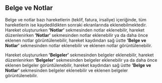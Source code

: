 ## Belge ve Notlar
Belge ve notlar bazı hareketlerin (teklif, fatura, irsaliye) içeriğinde, tüm hareketlerin ise kaydedildikten sonraki ekranlarında eklenebilmektedir. Hareket oluştururken **’Notlar’** sekmesinden notlar eklenebilir, hareket düzenlenirken **’Notlar’** sekmesinden notlar eklenebilir ya da daha önce eklenen notlar görüntülenebilir, hareket kaydından sağ üstte **’Belge ve Notlar’** sekmesinden notlar eklenebilir ve eklenen notlar görüntülenebilir. 

Hareket oluştururken **’Belgeler’** sekmesinden belgeler eklenebilir, hareket düzenlenirken **’Belgeler’** sekmesinden belgeler eklenebilir ya da daha önce eklenen belgeler görüntülenebilir, hareket kaydından sağ üstte **’Belge ve Notlar’** sekmesinden belgeler eklenebilir ve eklenen belgeler görüntülenebilir. 
